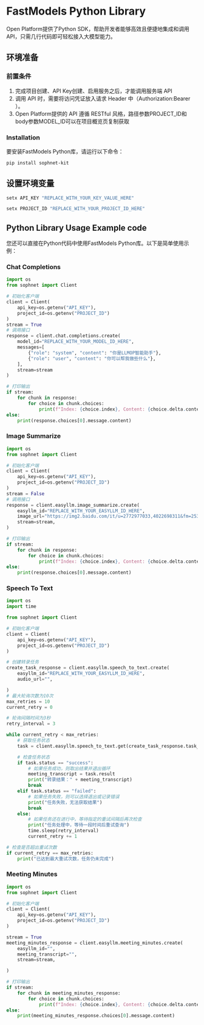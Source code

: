 # FastModels Python Library

Open Platform提供了Python SDK，帮助开发者能够高效且便捷地集成和调用API，只需几行代码即可轻松接入大模型能力。

## 环境准备
### 前置条件
1. 完成项目创建、API Key创建、启用服务之后，才能调用服务端 API
2. 调用 API 时，需要将访问凭证放入请求 Header 中（Authorization:Bearer <API Key>）。
3. Open Platform提供的 API 遵循 RESTful 风格，路径参数PROJECT_ID和body参数MODEL_ID可以在项目概览页复制获取

### Installation
要安装FastModels Python库，请运行以下命令：

```sh
pip install sophnet-kit
```

## 设置环境变量
```sh
setx API_KEY "REPLACE_WITH_YOUR_KEY_VALUE_HERE" 

setx PROJECT_ID "REPLACE_WITH_YOUR_PROJECT_ID_HERE" 
```
## Python Library Usage Example code

您还可以直接在Python代码中使用FastModels Python库。以下是简单使用示例：
### Chat Completions

```python
import os
from sophnet import Client

# 初始化客户端
client = Client(
    api_key=os.getenv("API_KEY"),
    project_id=os.getenv("PROJECT_ID")
)
stream = True
# 调用接口
response = client.chat.completions.create(
    model_id="REPLACE_WITH_YOUR_MODEL_ID_HERE",
    messages=[
        {"role": "system", "content": "你是LLMOP智能助手"},
        {"role": "user", "content": "你可以帮我做些什么"},
    ],
    stream=stream
)

# 打印输出
if stream:
    for chunk in response:
        for choice in chunk.choices:
            print(f"Index: {choice.index}, Content: {choice.delta.content}, Finish Reason: {choice.finish_reason}")
else:
    print(response.choices[0].message.content)
```

### Image Summarize

```python
import os
from sophnet import Client

# 初始化客户端
client = Client(
    api_key=os.getenv("API_KEY"),
    project_id=os.getenv("PROJECT_ID")
)
stream = False
# 调用接口
response = client.easyllm.image_summarize.create(
    easyllm_id="REPLACE_WITH_YOUR_EASYLLM_ID_HERE",
    image_url="https://img2.baidu.com/it/u=2772977033,4022698311&fm=253&fmt=auto&app=138&f=JPEG?w=500&h=702",
    stream=stream,
)

# 打印输出
if stream:
    for chunk in response:
        for choice in chunk.choices:
            print(f"Index: {choice.index}, Content: {choice.delta.content}, Finish Reason: {choice.finish_reason}")
else:
    print(response.choices[0].message.content)
```

### Speech To Text

```python
import os
import time

from sophnet import Client

# 初始化客户端
client = Client(
    api_key=os.getenv("API_KEY"),
    project_id=os.getenv("PROJECT_ID")
)

# 创建转录任务
create_task_response = client.easyllm.speech_to_text.create(
    easyllm_id="REPLACE_WITH_YOUR_EASYLLM_ID_HERE",
    audio_url="",

)
# 最大轮询次数为10次
max_retries = 10
current_retry = 0

# 轮询间隔时间为3秒
retry_interval = 3

while current_retry < max_retries:
    # 获取任务状态
    task = client.easyllm.speech_to_text.get(create_task_response.task_id)

    # 检查任务状态
    if task.status == "success":
        # 如果任务成功，则取出结果并退出循环
        meeting_transcript = task.result
        print("转录结果：" + meeting_transcript)
        break
    elif task.status == "failed":
        # 如果任务失败，则可以选择退出或记录错误
        print("任务失败，无法获取结果")
        break
    else:
        # 如果任务还在进行中，等待指定的重试间隔后再次检查
        print("任务处理中，等待一段时间后重试查询")
        time.sleep(retry_interval)
        current_retry += 1

# 检查是否超出重试次数
if current_retry == max_retries:
    print("已达到最大重试次数，任务仍未完成")
```
### Meeting Minutes

```python
import os
from sophnet import Client

# 初始化客户端
client = Client(
    api_key=os.getenv("API_KEY"),
    project_id=os.getenv("PROJECT_ID")
)

stream = True
meeting_minutes_response = client.easyllm.meeting_minutes.create(
    easyllm_id="",
    meeting_transcript="",
    stream=stream,

)

# 打印输出
if stream:
    for chunk in meeting_minutes_response:
        for choice in chunk.choices:
            print(f"Index: {choice.index}, Content: {choice.delta.content}, Finish Reason: {choice.finish_reason}")
else:
    print(meeting_minutes_response.choices[0].message.content)
```

